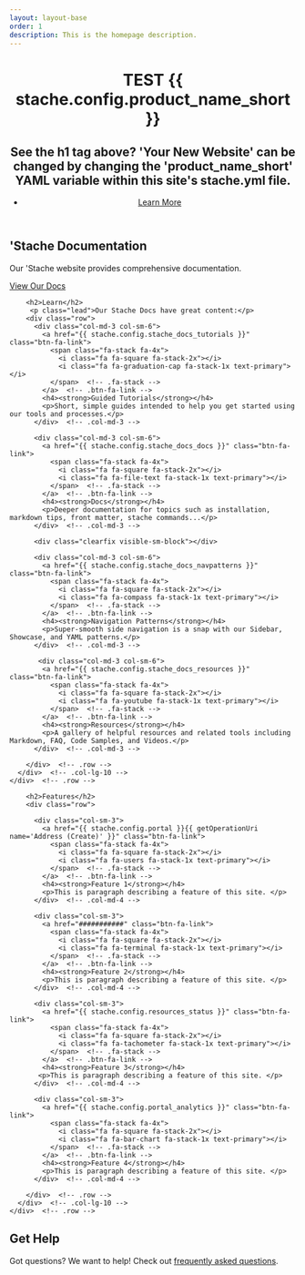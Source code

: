 ```yaml
---
layout: layout-base
order: 1
description: This is the homepage description.
---
```


<header class="welcome" data-stellar-background-ratio="0.5">
  <div class="text-vertical-center">
    <h1>TEST {{ stache.config.product_name_short }}</h1>
    <h2>See the h1 tag above?  'Your New Website' can be changed by changing the 'product_name_short' YAML variable within this site's stache.yml file.</h2>
    <ul class="list-inline">
      <li>
        <a href="#about" class="btn btn-lg btn-primary smooth-scroll">Learn More</a>
      </li>
    </ul>
  </div>
</header>

<section id="about" class="about section-padding">
  <div class="container">
    <div class="row">
      <div class="col-sm-12 text-center">
        <h2>'Stache Documentation</h2>
        <p class="lead">Our 'Stache website provides comprehensive documentation.</p>
        <p><a href="{{stache.config.stache_docs}}" class="btn btn-lg btn-primary">View Our Docs</a></p>
      </div>  <!-- .col-sm-12 -->
    </div>  <!-- .row -->
  </div>  <!-- .container -->
</section>  <!-- .about -->

<section id="features" class="learn section-padding bg-primary">
  <div class="container">
    <div class="row text-center">
      <div class="col-lg-10 col-lg-offset-1">
        
        <h2>Learn</h2>
         <p class="lead">Our Stache Docs have great content:</p>
        <div class="row"> 
          <div class="col-md-3 col-sm-6">
            <a href="{{ stache.config.stache_docs_tutorials }}" class="btn-fa-link">
              <span class="fa-stack fa-4x">
                <i class="fa fa-square fa-stack-2x"></i>
                <i class="fa fa-graduation-cap fa-stack-1x text-primary"></i>
              </span>  <!-- .fa-stack -->
            </a>  <!-- .btn-fa-link -->
            <h4><strong>Guided Tutorials</strong></h4>
            <p>Short, simple guides intended to help you get started using our tools and processes.</p>
          </div>  <!-- .col-md-3 -->
          
          <div class="col-md-3 col-sm-6">
            <a href="{{ stache.config.stache_docs_docs }}" class="btn-fa-link">
              <span class="fa-stack fa-4x">
                <i class="fa fa-square fa-stack-2x"></i>
                <i class="fa fa-file-text fa-stack-1x text-primary"></i>
              </span>  <!-- .fa-stack -->
            </a>  <!-- .btn-fa-link -->
            <h4><strong>Docs</strong></h4>
            <p>Deeper documentation for topics such as installation, markdown tips, front matter, stache commands...</p>
          </div>  <!-- .col-md-3 -->
          
          <div class="clearfix visible-sm-block"></div>
          
          <div class="col-md-3 col-sm-6">
            <a href="{{ stache.config.stache_docs_navpatterns }}" class="btn-fa-link">
              <span class="fa-stack fa-4x">
                <i class="fa fa-square fa-stack-2x"></i>
                <i class="fa fa-compass fa-stack-1x text-primary"></i>
              </span>  <!-- .fa-stack -->
            </a>  <!-- .btn-fa-link -->
            <h4><strong>Navigation Patterns</strong></h4>
            <p>Super-smooth side navigation is a snap with our Sidebar, Showcase, and YAML patterns.</p>
          </div>  <!-- .col-md-3 -->
          
           <div class="col-md-3 col-sm-6">
            <a href="{{ stache.config.stache_docs_resources }}" class="btn-fa-link">
              <span class="fa-stack fa-4x">
                <i class="fa fa-square fa-stack-2x"></i>
                <i class="fa fa-youtube fa-stack-1x text-primary"></i>
              </span>  <!-- .fa-stack -->
            </a>  <!-- .btn-fa-link -->
            <h4><strong>Resources</strong></h4>
            <p>A gallery of helpful resources and related tools including Markdown, FAQ, Code Samples, and Videos.</p>
          </div>  <!-- .col-md-3 -->
          
        </div>  <!-- .row -->
      </div>  <!-- .col-lg-10 -->
    </div>  <!-- .row -->
  </div>  <!-- .container -->
</section>  <!-- .learn -->

<section id="services" class="services section-padding bg-secondary">
  <div class="container">
    <div class="row text-center">
      <div class="col-lg-10 col-lg-offset-1">
        
        <h2>Features</h2>
        <div class="row">
          
          <div class="col-sm-3">
            <a href="{{ stache.config.portal }}{{ getOperationUri name='Address (Create)' }}" class="btn-fa-link">
              <span class="fa-stack fa-4x">
                <i class="fa fa-square fa-stack-2x"></i>
                <i class="fa fa-users fa-stack-1x text-primary"></i>
              </span>  <!-- .fa-stack -->
            </a>  <!-- .btn-fa-link -->
            <h4><strong>Feature 1</strong></h4>
            <p>This is paragraph describing a feature of this site. </p>
          </div>  <!-- .col-md-4 -->
          
          <div class="col-sm-3">
            <a href="###########" class="btn-fa-link">
              <span class="fa-stack fa-4x">
                <i class="fa fa-square fa-stack-2x"></i>
                <i class="fa fa-terminal fa-stack-1x text-primary"></i>
              </span>  <!-- .fa-stack -->
            </a>  <!-- .btn-fa-link -->
            <h4><strong>Feature 2</strong></h4>
            <p>This is paragraph describing a feature of this site. </p>
          </div>  <!-- .col-md-4 -->
          
          <div class="col-sm-3">
            <a href="{{ stache.config.resources_status }}" class="btn-fa-link">
              <span class="fa-stack fa-4x">
                <i class="fa fa-square fa-stack-2x"></i>
                <i class="fa fa-tachometer fa-stack-1x text-primary"></i>
              </span>  <!-- .fa-stack -->
            </a>  <!-- .btn-fa-link -->
            <h4><strong>Feature 3</strong></h4>
           <p>This is paragraph describing a feature of this site. </p>
          </div>  <!-- .col-md-4 -->
          
          <div class="col-sm-3">
            <a href="{{ stache.config.portal_analytics }}" class="btn-fa-link">
              <span class="fa-stack fa-4x">
                <i class="fa fa-square fa-stack-2x"></i>
                <i class="fa fa-bar-chart fa-stack-1x text-primary"></i>
              </span>  <!-- .fa-stack -->
            </a>  <!-- .btn-fa-link -->
            <h4><strong>Feature 4</strong></h4>
            <p>This is paragraph describing a feature of this site. </p>
          </div>  <!-- .col-md-4 -->
          
        </div>  <!-- .row -->
      </div>  <!-- .col-lg-10 -->
    </div>  <!-- .row -->
  </div>  <!-- .container -->
</section>  <!-- .services -->

<section id="start" class="start section-padding">
  <div class="container">
    <div class="row">
      <div class="col-sm-12">
        <h2>Get Help</h2>
        <p>Got questions?  We want to help! 
          Check out <a href="{{ stache.config.stache_docs_resources_faq }}">frequently asked questions</a>.</p>
      </div>  <!-- .col-sm-12 -->
    </div>  <!-- .row -->
  </div>  <!-- .container -->
</section>
